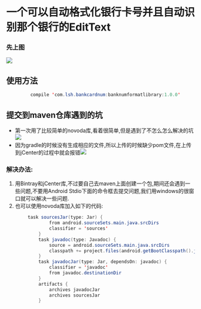 # 一个可以自动格式化银行卡号并且自动识别那个银行的EditText
### 先上图
![](http://i.imgur.com/YxoEW4y.gif)
## 使用方法


```java
		 compile 'com.lsh.bankcardnum:banknumformatlibrary:1.0.0'
```
## 提交到maven仓库遇到的坑
- 第一次用了比较简单的novoda库,看着很简单,但是遇到了不怎么怎么解决的坑![](http://i.imgur.com/le91CIw.png)
- 因为gradle的时候没有生成相应的文件,所以上传的时候缺少pom文件,在上传到jCenter的过程中就会报错![](http://i.imgur.com/3LNPXU4.png)

### 解决办法:
1. 用Bintray和jCenter库,不过要自己去maven上面创建一个包,期间还会遇到一些问题,不要用Android Stdio下面的命令框去提交问题,我们用windows的很窗口就可以解决一些问题.
2. 也可以使用novoda库加入如下的代码:


```java
	    task sourcesJar(type: Jar) {
                from android.sourceSets.main.java.srcDirs
                classifier = 'sources'
            }
            task javadoc(type: Javadoc) {
                source = android.sourceSets.main.java.srcDirs
                classpath += project.files(android.getBootClasspath().join(File.pathSeparator))
            }
            task javadocJar(type: Jar, dependsOn: javadoc) {
                classifier = 'javadoc'
                from javadoc.destinationDir
            }
            artifacts {
                archives javadocJar
                archives sourcesJar
            }
```
